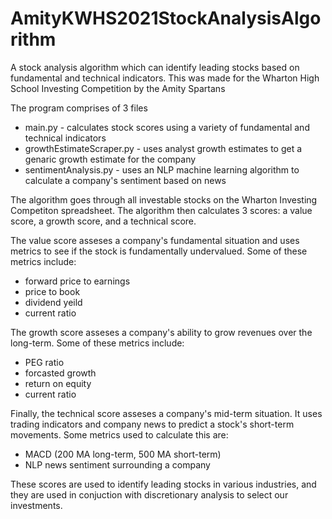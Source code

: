 # AmityKWHS2021StockAnalysisAlgorithm
A stock analysis algorithm which can identify leading stocks based on fundamental and technical indicators. This was made for the Wharton High School Investing Competition by the Amity Spartans

The program comprises of 3 files
  - main.py - calculates stock scores using a variety of fundamental and technical indicators
  - growthEstimateScraper.py - uses analyst growth estimates to get a genaric growth estimate for the company
  - sentimentAnalysis.py - uses an NLP machine learning algorithm to calculate a company's sentiment based on news

The algorithm goes through all investable stocks on the Wharton Investing Competiton spreadsheet. The algorithm then calculates 3 scores: a value score, a growth score, and a technical score. 

The value score asseses a company's fundamental situation and uses metrics to see if the stock is fundamentally undervalued. Some of these metrics include:
  - forward price to earnings
  - price to book
  - dividend yeild
  - current ratio

The growth score asseses a company's ability to grow revenues over the long-term. Some of these metrics include:
  - PEG ratio
  - forcasted growth
  - return on equity
  - current ratio

Finally, the technical score asseses a company's mid-term situation. It uses trading indicators and company news to predict a stock's short-term movements. Some metrics used to calculate this are:
  - MACD (200 MA long-term, 500 MA short-term)
  - NLP news sentiment surrounding a company

These scores are used to identify leading stocks in various industries, and they are used in conjuction with discretionary analysis to select our investments.
